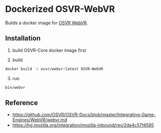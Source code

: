 Dockerized OSVR-WebVR
=====================

Builds a docker image for [OSVR WebVR](https://github.com/OSVR/OSVR-Docs/blob/master/Integrating-Game-Engines/WebVR/webvr.md).

## Installation
1. build OSVR-Core docker image first

2. build
```bash
docker build -t osvr/webvr:latest OSVR-WebVR
```

3. run
```bash
bin/webvr
```

## Reference
* https://github.com/OSVR/OSVR-Docs/blob/master/Integrating-Game-Engines/WebVR/webvr.md
* https://hg.mozilla.org/integration/mozilla-inbound/rev/2da4c57f4595
